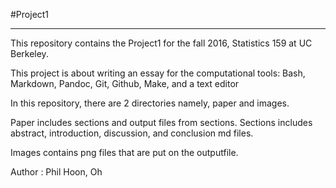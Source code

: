 #Project1
***  

This repository contains the Project1 for the fall 2016, Statistics 159 at UC Berkeley.

This project is about writing an essay for the computational tools: Bash, Markdown, Pandoc, Git, Github, Make, and a text editor

In this repository, there are 2 directories namely, paper and images.

Paper includes sections and output files from sections. Sections includes abstract, introduction, discussion, and conclusion md files.

Images contains png files that are put on the outputfile.

Author : Phil Hoon, Oh